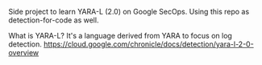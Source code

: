 Side project to learn YARA-L (2.0) on Google SecOps. 
Using this repo as detection-for-code as well.

What is YARA-L? It's a language derived from YARA to focus on log detection. 
https://cloud.google.com/chronicle/docs/detection/yara-l-2-0-overview
